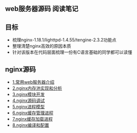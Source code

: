 ## web服务器源码 阅读笔记

## 目标

- 梳理nginx-1.18.1/lighttpd-1.4.55/tengine-2.3.2功能点
- 整理清楚nginx高效的原因本质
- 针对该版本在代码层面梳理一份有C语言基础的同学都可以读懂


## nginx源码
- [1.常用web服务器介绍](./document/nginx-1.18.0/常用web服务器介绍.md)
- [2.nginx内存池实现和分析](./document/nginx-1.18.0/nginx内存池实现和分析.md)
- [3.nginx模块开发](./document/nginx-1.18.0/nginx模块开发.md)
- [4.nginx源码调试](./document/nginx-1.18.0/nginx源码调试.md)
- [5.nginx进程模型](./document/nginx-1.18.0/nginx进程模型.md)
- [6.nginx缓存管理进程](./document/nginx-1.18.0/nginx缓存管理.md)
- [7.nginx缓存加载进程](./document/nginx-1.18.0/缓存加载进程.md)
- [8.nginx编译和配置](./document/nginx-1.18.0/nginx编译选项和配置.md)